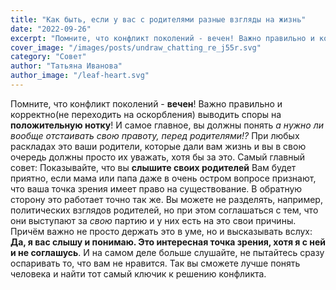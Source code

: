 ```yaml
---
title: "Как быть, если у вас с родителями разные взгляды на жизнь"
date: "2022-09-26"
excerpt: "Помните, что конфликт поколений - вечен! Важно правильно и корректно(не переходить на оскорбления) выводить споры на положительную нотку!"
cover_image: "/images/posts/undraw_chatting_re_j55r.svg"
category: "Совет"
author: "Татьяна Иванова"
author_image: "/leaf-heart.svg"
---
```


Помните, что конфликт поколений - **вечен**!
Важно правильно и корректно(не переходить на оскорбления) выводить споры на **положительную нотку**!
И самое главное, вы должны понять _а нужно ли вообще отстаивать свою правоту, перед родителями!?_
При любых раскладах это ваши родители, которые дали вам жизнь и вы в свою очередь должны просто их уважать, хотя бы за это.
Самый главный совет: Показывайте, что вы **слышите своих родителей**
Вам будет приятно, если мама или папа даже в очень остром вопросе признают, что ваша точка зрения имеет право на существование. В обратную сторону это работает точно так же. Вы можете не разделять, например, политических взглядов родителей, но при этом соглашаться с тем, что они выступают за _свою_ партию и у них есть на это свои причины.
Причём важно не просто держать это в уме, но и высказывать вслух: **Да, я вас слышу и понимаю. Это интересная точка зрения, хотя я с ней и не соглашусь**.
И на самом деле больше слушайте, не пытайтесь сразу оспаривать то, что вам не нравится. Так вы сможете лучше понять человека и найти тот самый ключик к решению конфликта.
